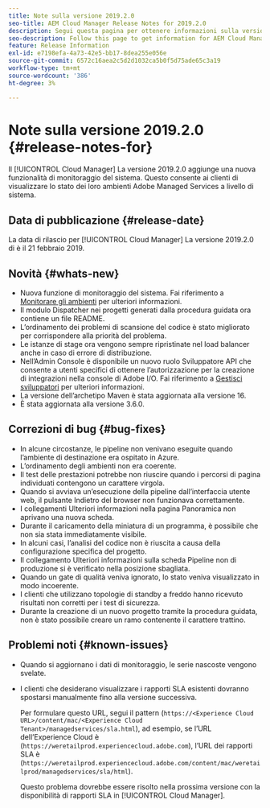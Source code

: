 ```yaml
---
title: Note sulla versione 2019.2.0
seo-title: AEM Cloud Manager Release Notes for 2019.2.0
description: Segui questa pagina per ottenere informazioni sulla versione 2019.2.0 di Cloud Manager.
seo-description: Follow this page to get information for AEM Cloud Manager Release 2019.2.0.
feature: Release Information
exl-id: e7198efa-4a73-42e5-bb17-8dea255e056e
source-git-commit: 6572c16aea2c5d2d1032ca5b0f5d75ade65c3a19
workflow-type: tm+mt
source-wordcount: '386'
ht-degree: 3%

---
```


# Note sulla versione 2019.2.0 {#release-notes-for}

Il [!UICONTROL Cloud Manager] La versione 2019.2.0 aggiunge una nuova funzionalità di monitoraggio del sistema. Questo consente ai clienti di visualizzare lo stato dei loro ambienti Adobe Managed Services a livello di sistema.


## Data di pubblicazione {#release-date}

La data di rilascio per [!UICONTROL Cloud Manager] La versione 2019.2.0 di è il 21 febbraio 2019.

## Novità {#whats-new}

* Nuova funzione di monitoraggio del sistema. Fai riferimento a [Monitorare gli ambienti](/help/using/monitoring-environments.md) per ulteriori informazioni.
* Il modulo Dispatcher nei progetti generati dalla procedura guidata ora contiene un file README.
* L’ordinamento dei problemi di scansione del codice è stato migliorato per corrispondere alla priorità del problema.
* Le istanze di stage ora vengono sempre ripristinate nel load balancer anche in caso di errore di distribuzione.
* Nell’Admin Console è disponibile un nuovo ruolo Sviluppatore API che consente a utenti specifici di ottenere l’autorizzazione per la creazione di integrazioni nella console di Adobe I/O. Fai riferimento a [Gestisci sviluppatori](https://www.adobe.com/go/aac_api_prod_learn) per ulteriori informazioni.
* La versione dell’archetipo Maven è stata aggiornata alla versione 16.
* È stata aggiornata alla versione 3.6.0.

## Correzioni di bug {#bug-fixes}

* In alcune circostanze, le pipeline non venivano eseguite quando l’ambiente di destinazione era ospitato in Azure.
* L’ordinamento degli ambienti non era coerente.
* Il test delle prestazioni potrebbe non riuscire quando i percorsi di pagina individuati contengono un carattere virgola.
* Quando si avviava un’esecuzione della pipeline dall’interfaccia utente web, il pulsante Indietro del browser non funzionava correttamente.
* I collegamenti Ulteriori informazioni nella pagina Panoramica non aprivano una nuova scheda.
* Durante il caricamento della miniatura di un programma, è possibile che non sia stata immediatamente visibile.
* In alcuni casi, l’analisi del codice non è riuscita a causa della configurazione specifica del progetto.
* Il collegamento Ulteriori informazioni sulla scheda Pipeline non di produzione si è verificato nella posizione sbagliata.
* Quando un gate di qualità veniva ignorato, lo stato veniva visualizzato in modo incoerente.
* I clienti che utilizzano topologie di standby a freddo hanno ricevuto risultati non corretti per i test di sicurezza.
* Durante la creazione di un nuovo progetto tramite la procedura guidata, non è stato possibile creare un ramo contenente il carattere trattino.

## Problemi noti {#known-issues}

* Quando si aggiornano i dati di monitoraggio, le serie nascoste vengono svelate.
* I clienti che desiderano visualizzare i rapporti SLA esistenti dovranno spostarsi manualmente fino alla versione successiva.

   Per formulare questo URL, segui il pattern (`https://<Experience Cloud URL>/content/mac/<Experience Cloud Tenant>/managedservices/sla.html`), ad esempio, se l’URL dell’Experience Cloud è (`https://weretailprod.experiencecloud.adobe.com`), l’URL dei rapporti SLA è (`https://weretailprod.experiencecloud.adobe.com/content/mac/weretailprod/managedservices/sla/html`).

   Questo problema dovrebbe essere risolto nella prossima versione con la disponibilità di rapporti SLA in [!UICONTROL Cloud Manager].
